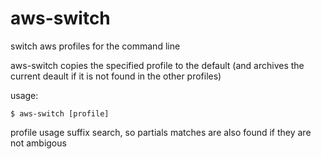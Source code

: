# aws-switch

switch aws profiles for the command line

aws-switch copies the specified profile to the default 
(and archives the current deault if it is not found in the other profiles)

usage: 

`$ aws-switch [profile]` 

profile usage suffix search, so partials matches are also found if they are not ambigous

